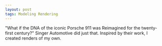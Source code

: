 ```yaml
---
layout: post
tags: Modeling Rendering
---
```

"What if the DNA of the iconic Porsche 911 was Reimagined for the twenty-first century?" Singer Automotive did just that. Inspired by their work, I created renders of my own.